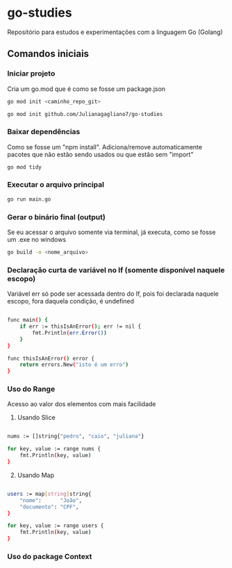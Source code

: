 # go-studies

Repositório para estudos e experimentações com a linguagem Go (Golang)

## Comandos iniciais 

### Iniciar projeto
Cria um go.mod que é como se fosse um package.json
```bash
go mod init <caminho_repo_git>

go mod init github.com/Julianagagliano7/go-studies
```

### Baixar dependências 
Como se fosse um "npm install". Adiciona/remove automaticamente pacotes que não estão sendo usados ou que estão sem "import"
```bash
go mod tidy
```

### Executar o arquivo principal 
```bash
go run main.go
```

### Gerar o binário final (output)
Se eu acessar o arquivo somente via terminal, já executa, como se fosse um .exe no windows
```bash
go build -o <nome_arquivo>
```

### Declaração curta de variável no If (somente disponível naquele escopo) 
Variável err só pode ser acessada dentro do If, pois foi declarada naquele escopo, fora daquela condição, é undefined
```bash

func main() {
	if err := thisIsAnError(); err != nil {
		fmt.Println(err.Error())
	}
}

func thisIsAnError() error {
	return errors.New("isto é um erro")
}

```
### Uso do Range 
Acesso ao valor dos elementos com mais facilidade 

1) Usando Slice 
```bash

nums := []string{"pedro", "caio", "juliana"}

for key, value := range nums {
    fmt.Println(key, value)
}
```

2) Usando Map
```bash

users := map[string]string{
    "nome":      "João",
    "documento": "CPF",
}

for key, value := range users {
    fmt.Println(key, value)
}
```

### Uso do package Context 
